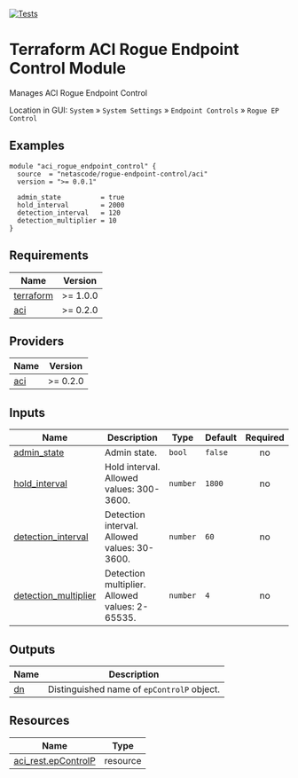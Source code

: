 <!-- BEGIN_TF_DOCS -->
[![Tests](https://github.com/netascode/terraform-aci-rogue-endpoint-control/actions/workflows/test.yml/badge.svg)](https://github.com/netascode/terraform-aci-rogue-endpoint-control/actions/workflows/test.yml)

# Terraform ACI Rogue Endpoint Control Module

Manages ACI Rogue Endpoint Control

Location in GUI:
`System` » `System Settings` » `Endpoint Controls` » `Rogue EP Control`

## Examples

```hcl
module "aci_rogue_endpoint_control" {
  source  = "netascode/rogue-endpoint-control/aci"
  version = ">= 0.0.1"

  admin_state          = true
  hold_interval        = 2000
  detection_interval   = 120
  detection_multiplier = 10
}

```

## Requirements

| Name | Version |
|------|---------|
| <a name="requirement_terraform"></a> [terraform](#requirement\_terraform) | >= 1.0.0 |
| <a name="requirement_aci"></a> [aci](#requirement\_aci) | >= 0.2.0 |

## Providers

| Name | Version |
|------|---------|
| <a name="provider_aci"></a> [aci](#provider\_aci) | >= 0.2.0 |

## Inputs

| Name | Description | Type | Default | Required |
|------|-------------|------|---------|:--------:|
| <a name="input_admin_state"></a> [admin\_state](#input\_admin\_state) | Admin state. | `bool` | `false` | no |
| <a name="input_hold_interval"></a> [hold\_interval](#input\_hold\_interval) | Hold interval. Allowed values: 300-3600. | `number` | `1800` | no |
| <a name="input_detection_interval"></a> [detection\_interval](#input\_detection\_interval) | Detection interval. Allowed values: 30-3600. | `number` | `60` | no |
| <a name="input_detection_multiplier"></a> [detection\_multiplier](#input\_detection\_multiplier) | Detection multiplier. Allowed values: 2-65535. | `number` | `4` | no |

## Outputs

| Name | Description |
|------|-------------|
| <a name="output_dn"></a> [dn](#output\_dn) | Distinguished name of `epControlP` object. |

## Resources

| Name | Type |
|------|------|
| [aci_rest.epControlP](https://registry.terraform.io/providers/netascode/aci/latest/docs/resources/rest) | resource |
<!-- END_TF_DOCS -->